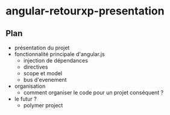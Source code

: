 angular-retourxp-presentation
=============================

Plan
-----------

 - présentation du projet 
 - fonctionnalité principale d'angular.js
   - injection de dépendances
   - directives
   - scope et model
   - bus d'evenement
 - organisation
   - comment organiser le code pour un projet conséquent ?
 - le futur ? 
   - polymer project
